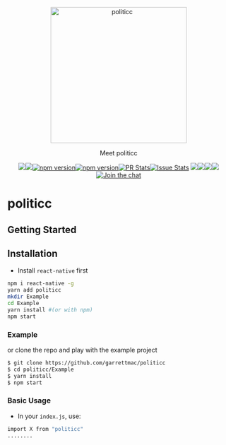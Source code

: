 <p align="center"><img alt="politicc" src="snapshots/politicc/politicc.jpg" width="308"></p><p align="center">Meet politicc</p><p align="center"><a href="http://standardjs.com/"><img  src="https://img.shields.io/badge/code style-standard-brightgreen.svg?style=flat-square"></a><a href="http://standardjs.com/"><img  src="https://img.shields.io/github/downloads/atom/atom/latest/total.svg"></a><a href="https://npmjs.org/package/politicc"><img alt="npm version" src="http://img.shields.io/npm/v/politicc.svg?style=flat-square"></a><a href="https://npmjs.org/package/politicc"><img alt="npm version" src="http://img.shields.io/npm/dm/politicc.svg?style=flat-square"></a><a href="https://github.com/garrettmac/politicc/pulls?q=is:pr is:closed"><img alt="PR Stats" src="https://img.shields.io/issuestats/i/github/garrettmac/politicc.svg?style=flat-square"></a><a href="https://github.com/garrettmac/politicc/issues?q=is:issue is:closed"><img alt="Issue Stats" src="https://img.shields.io/issuestats/p/github/garrettmac/politicc.svg" style="flat-square"></a>   <a><img  src="https://img.shields.io/github/forks/garrettmac/politicc.svg"/></a><a><img  src="https://img.shields.io/github/stars/garrettmac/politicc.svg"/></a><a><img  src="https://img.shields.io/badge/license-MIT-blue.svg"/><a><img  src="https://img.shields.io/twitter/url/https/github.com/garrettmac/politicc.svg?style=social"></a><a href="https://gitter.im/garrettmac/politicc?utm_source=badge&utm_medium=badge&utm_campaign=pr-badge&utm_content=badge"><img alt="Join the chat" src="https://badges.gitter.im/garrettmac/politicc.svg"></a></p>

# politicc

## Getting Started

## Installation

- Install `react-native` first

```bash
npm i react-native -g
yarn add politicc
mkdir Example
cd Example
yarn install #(or with npm)
npm start
```


### Example

or clone the repo and play with the example project

```bash
$ git clone https://github.com/garrettmac/politicc
$ cd politicc/Example
$ yarn install
$ npm start
```
### Basic Usage

- In your `index.js`, use:
```bash
import X from "politicc"
........
```
